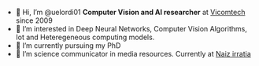 - 👋 Hi, I’m @uelordi01 **Computer Vision and AI researcher** at [Vicomtech](https://www.vicomtech.org/es/) since 2009
- 👀 I’m interested in Deep Neural Networks, Computer Vision Algorithms, Iot and Heteregeneous computing models.
- 🌱 I’m currently pursuing my PhD 
- 💞️ I’m science communicator in media resources. Currently at [Naiz irratia]( https://irratia.naiz.eus/eu/list_irratia/saioak/bigarren-kafea)
